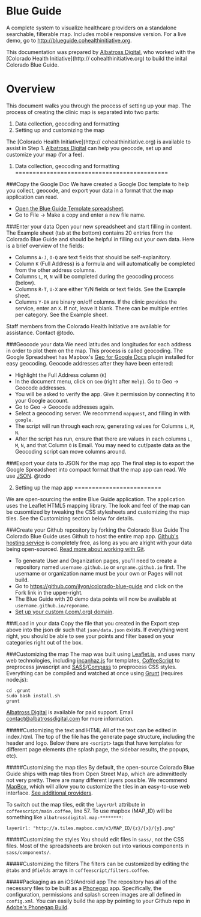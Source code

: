 Blue Guide
==========

A complete system to visualize healthcare providers on a standalone searchable, filterable map. Includes mobile responsive version. For a live demo, go to http://blueguide.cohealthinitiative.org.

This documentation was prepared by [Albatross Digital](http://albatrossdigital.com), who worked with the [Colorado Health Initiative](http:// cohealthinitiative.org) to build the inital Colorado Blue Guide.

Overview
========

This document walks you through the process of setting up your map. The process of creating the clinic map is separated into two parts:

1. Data collection, geocoding and formatting
2. Setting up and customizing the map

The [Colorado Health Initiative](http:// cohealthinitiative.org) is available to assist in Step 1. [Albatross Digital](http://albatrossdigital.com) can help you geocode, set up and customize your map (for a fee).

1. Data collection, geocoding and formatting
============================================

###Copy the Google Doc
We have created a Google Doc template to help you collect, geocode, and export your data in a format that the map application can read.
* [Open the Blue Guide Template spreadsheet](https://docs.google.com/spreadsheet/ccc?key=0Alw0s_pQVmyXdDFUbEtjaVBUYU5TRVgtX1dVNGdNb2c&usp=sharing).
* Go to File -> Make a copy and enter a new file name.

###Enter your data
Open your new spreadsheet and start filling in content.  The Example sheet (tab at the bottom) contains 20 entries from the Colorado Blue Guide and should be helpful in filling out your own data. Here is a brief overview of the fields:
* Columns `A-J`, `O-Q` are text fields that should be self-explanitory.
* Column `K` (Full Address) is a formula and will automatically be completed from the other address columns.
* Columns `L`, `M`, `N` will be completed during the geocoding process (below).
* Columns `R-T`, `U-X` are either Y/N fields or text fields.  See the Example sheet.
* Columns `Y-DA` are binary on/off columns.  If the clinic provides the service, enter an `X`. If not, leave it blank.  There can be multiple entries per category. See the Example sheet.

Staff members from the Colorado Health Initiative are available for assistance. Contact @todo.

###Geocode your data
We need latitudes and longitudes for each address in order to plot them on the map. This process is called geocoding. The Google Spreadsheet has Mapbox's [Geo for Google Docs](https://github.com/mapbox/geo-googledocs) plugin installed for easy geocoding. Geocode addresses after they have been entered:
* Highlight the Full Address column (`K`)
* In the document menu, click on `Geo` (right after `Help`). Go to Geo -> Geocode addresses.
* You will be asked to verify the app.  Give it permission by connecting it to your Google account.
* Go to Geo -> Geocode addresses again.
* Select a geocoding server. We recommend `mapquest`, and filling in with `google`.
* The script will run through each row, generating values for Columns `L`, `M`, `N`.
* After the script has run, ensure that there are values in each columns `L`, `M`, `N`, and that Column `O` is Email. You may need to cut/paste data as the Geocoding script can move columns around.

###Export your data to JSON for the map app
The final step is to export the Google Spreadsheet into compact format that the map app can read.  We use [JSON](http://en.wikipedia.org/wiki/JSON).
@todo

2. Setting up the map app
=========================

We are open-sourcing the entire Blue Guide application.  The application uses the Leaflet HTML5 mapping library.  The look and feel of the map can be cusomtized by tweaking the CSS stylesheets and customizing the map tiles.  See the Customizing section below for details.

###Create your Github repository by forking the Colorado Blue Guide
The Colorado Blue Guide uses Github to host the entire map app.  [Github's hosting service](http://pages.github.com/) is completely free, as long as you are alright with your data being open-sourced.  [Read more about working with Git](https://help.github.com/articles/set-up-git).
* To generate User and Organization pages, you'll need to create a repository named `username.github.io` or `orgname.github.io` first. The username or organization name must be your own or Pages will not build. 
* Go to https://github.com/jlyon/colorado-blue-guide and click on the Fork link in the upper-right.
* The Blue Guide with 20 demo data points will now be available at `username.github.io/reponame`.
* [Set up your custom (.com/.org) domain](https://help.github.com/articles/setting-up-a-custom-domain-with-pages).

###Load in your data
Copy the file that you created in the Export step above into the json dir such that `json/data.json` exists.  If everything went right, you should be able to see your points and filter based on your categories right out of the box.

###Customizing the map
The map was built using [Leaflet.js](http://leafletjs.com/), and uses many web technologies, including [incanhaz.js](http://icanhazjs.com/) for templates, [CoffeeScript](http://coffeescript.org/) to preprocess javascript and [SASS](http://sass-lang.com/)/[Compass](http://compass-style.org/) to preprocess CSS styles.  Everything can be compiled and watched at once using [Grunt](http://gruntjs.com/) (requires node.js):
```
cd .grunt
sudo bash install.sh
grunt
```

[Albatross Digital](http://albatrossdigital.com) is available for paid support. Email contact@albatrossdigital.com for more information.

#####Customizing the text and HTML
All of the text can be edited in index.html. The top of the file has the generate page structure, including the header and logo. Below there are `<script>` tags that have templates for different page elements (the splash page, the sidebar results, the popups, etc).

#####Customizing the map tiles
By default, the open-source Colorado Blue Guide ships with map tiles from Open Street Map, which are admmittedly not very pretty.  There are many different layers possible.  We recommend [MapBox](http://mapbox.com), which will allow you to customize the tiles in an easy-to-use web interface. [See additional providers](https://github.com/leaflet-extras/leaflet-providers).

To switch out the map tiles, edit the `layerUrl` attribute in `coffeescript/main.coffee`, line 57.  To use mapbox (MAP_ID) will be something like `albatrossdigital.map-********`:
```
layerUrl: "http://a.tiles.mapbox.com/v3/MAP_ID/{z}/{x}/{y}.png"
```
#####Customizing the styles
You should edit files in `sass/`, not the CSS files. Most of the spreadsheets are broken out into various components in `sass/components/`.

#####Customizing the filters
The filters can be customized by editing the `@tabs` and `@fields` arrays in `coffeescript/filters.coffee`.

#####Packaging as an iOS/Android app
The repository has all of the necessary files to be built as a [Phonegap](http://phonegap.com/) app. Specifically, the configuration, permissions and splash screen images are all defined in `config.xml`. You can easily build the app by pointing to your Github repo in [Adobe's Phonegap Build](http://build.phonegap.com/).



